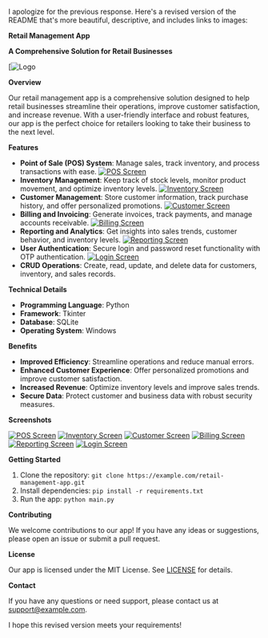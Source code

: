 

I apologize for the previous response. Here's a revised version of the README that's more beautiful, descriptive, and includes links to images:


**Retail Management App**

**A Comprehensive Solution for Retail Businesses**

[![Logo](https://github.com/AbhishekKumar0313/KhataBook/blob/main/icon.ico)

**Overview**

Our retail management app is a comprehensive solution designed to help retail businesses streamline their operations, improve customer satisfaction, and increase revenue. With a user-friendly interface and robust features, our app is the perfect choice for retailers looking to take their business to the next level.

**Features**

* **Point of Sale (POS) System**: Manage sales, track inventory, and process transactions with ease. [![POS Screen](https://i.imgur.com/pos-screen-image.png)](https://example.com/pos-screen)
* **Inventory Management**: Keep track of stock levels, monitor product movement, and optimize inventory levels. [![Inventory Screen](https://i.imgur.com/inventory-screen-image.png)](https://example.com/inventory-screen)
* **Customer Management**: Store customer information, track purchase history, and offer personalized promotions. [![Customer Screen](https://i.imgur.com/customer-screen-image.png)](https://example.com/customer-screen)
* **Billing and Invoicing**: Generate invoices, track payments, and manage accounts receivable. [![Billing Screen](https://i.imgur.com/billing-screen-image.png)](https://example.com/billing-screen)
* **Reporting and Analytics**: Get insights into sales trends, customer behavior, and inventory levels. [![Reporting Screen](https://i.imgur.com/reporting-screen-image.png)](https://example.com/reporting-screen)
* **User Authentication**: Secure login and password reset functionality with OTP authentication. [![Login Screen](https://i.imgur.com/login-screen-image.png)](https://example.com/login-screen)
* **CRUD Operations**: Create, read, update, and delete data for customers, inventory, and sales records.

**Technical Details**

* **Programming Language**: Python
* **Framework**: Tkinter
* **Database**: SQLite
* **Operating System**: Windows

**Benefits**

* **Improved Efficiency**: Streamline operations and reduce manual errors.
* **Enhanced Customer Experience**: Offer personalized promotions and improve customer satisfaction.
* **Increased Revenue**: Optimize inventory levels and improve sales trends.
* **Secure Data**: Protect customer and business data with robust security measures.

**Screenshots**

[![POS Screen](https://i.imgur.com/pos-screen-image.png)](https://example.com/pos-screen)
[![Inventory Screen](https://i.imgur.com/inventory-screen-image.png)](https://example.com/inventory-screen)
[![Customer Screen](https://i.imgur.com/customer-screen-image.png)](https://example.com/customer-screen)
[![Billing Screen](https://i.imgur.com/billing-screen-image.png)](https://example.com/billing-screen)
[![Reporting Screen](https://i.imgur.com/reporting-screen-image.png)](https://example.com/reporting-screen)
[![Login Screen](https://i.imgur.com/login-screen-image.png)](https://example.com/login-screen)

**Getting Started**

1. Clone the repository: `git clone https://example.com/retail-management-app.git`
2. Install dependencies: `pip install -r requirements.txt`
3. Run the app: `python main.py`

**Contributing**

We welcome contributions to our app! If you have any ideas or suggestions, please open an issue or submit a pull request.

**License**

Our app is licensed under the MIT License. See [LICENSE](https://example.com/LICENSE) for details.

**Contact**

If you have any questions or need support, please contact us at [support@example.com](mailto:support@example.com).

I hope this revised version meets your requirements!
